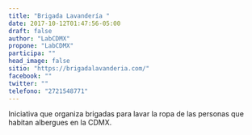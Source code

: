 ```yaml
---
title: "Brigada Lavandería "
date: 2017-10-12T01:47:56-05:00
draft: false
author: "LabCDMX"
propone: "LabCDMX"
participa: ""
head_image: false
sitio: "https://brigadalavanderia.com/"
facebook: ""
twitter: ""
telefono: "2721548771"
---
```

Iniciativa que organiza brigadas para lavar la ropa de las personas que habitan albergues en la CDMX.
